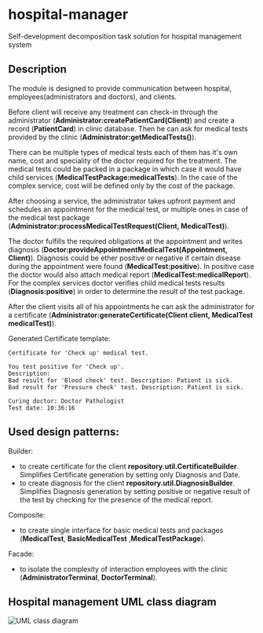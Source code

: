 # hospital-manager

Self-development decomposition task solution for hospital management system

## Description

The module is designed to provide communication between hospital, employees(administrators and doctors), and clients.

Before client will receive any treatment can check-in through the administrator (__Administrator:createPatientCard(Client)__) and create a record (__PatientCard__) in clinic database. 
Then he can ask for medical tests provided by the clinic (__Administrator:getMedicalTests()__).

There can be multiple types of medical tests each of them has it's own name, cost and speciality of the doctor required for the treatment. 
The medical tests could be packed in a package in which case it would have child services (__MedicalTestPackage:medicalTests__). 
In the case of the complex service, cost will be defined only by the cost of the package.

After choosing a service, the administrator takes upfront payment and schedules an appointment for the medical test, or multiple ones in case of the medical test package (__Administrator:processMedicalTestRequest(Client, MedicalTest)__).

The doctor fulfills the required obligations at the appointment and writes diagnosis (__Doctor:provideAppointmentMedicalTest(Appointment, Client)__). 
Diagnosis could be ether positive or negative if certain disease during the appointment were found (__MedicalTest:positive__). In positive case the doctor would also attach medical report (__MedicalTest:medicalReport__).  
For the complex services doctor verifies child medical tests results (__Diagnosis:positive__) in order to determine the result of the test package.

After the client visits all of his appointments he can ask the administrator for a certificate (__Administrator:generateCertificate(Client client, MedicalTest medicalTest)__).

Generated Certificate template:
```
Certificate for 'Check up' medical test.

You test positive for 'Check up'.
Description: 
Bad result for 'Blood check' test. Description: Patient is sick.
Bad result for 'Pressure check' test. Description: Patient is sick.

Curing doctor: Doctor Pathologist
Test date: 10:36:16
```


## Used design patterns:

Builder:
* to create certificate for the client __repository.util.CertificateBuilder__. Simplifies Certificate generation by setting only Diagnosis and Date.
* to create diagnosis for the client __repository.util.DiagnosisBuilder__. Simplifies Diagnosis generation by setting positive or negative result of the test by checking for the presence of the medical report.    

Composite:
* to create single interface for basic medical tests and packages (__MedicalTest__, __BasicMedicalTest__ ,__MedicalTestPackage__).

Facade:
* to isolate the complexity of interaction employees with the clinic (__AdministratorTerminal__, __DoctorTerminal__).

## Hospital management UML class diagram

![UML class diagram](../assets/uml/class-diagram.png?raw=true)
